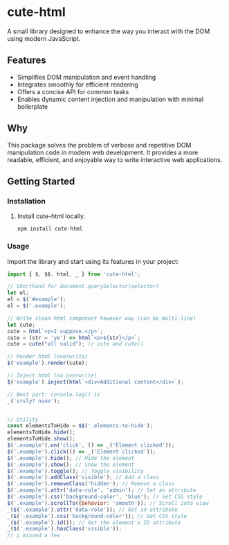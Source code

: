 # cute-html

A small library designed to enhance the way you interact with the DOM using modern JavaScript.

## Features

- Simplifies DOM manipulation and event handling
- Integrates smoothly for efficient rendering
- Offers a concise API for common tasks
- Enables dynamic content injection and manipulation with minimal boilerplate

## Why

This package solves the problem of verbose and repetitive DOM manipulation code in modern web development. It provides a more readable, efficient, and enjoyable way to write interactive web applications.

## Getting Started

### Installation

1. Install cute-html locally.


   ```
   npm install cute-html
   ```


### Usage

Import the library and start using its features in your project:

```javascript
import { $, $$, html, _ } from 'cute-html';

// Shorthand for document.querySelector(selector)
let el;
el = $('#example');
el = $('.example');

// Write clean html component however way (can be multi-line)
let cute;
cute = html`<p>I suppose.</p>`;
cute = (str = 'ye') => html`<p>${str}</p>`; 
cute = cute("all valid"); // cute and cute()

// Render html (overwrite)
$('example').render(cute);

// Inject html (no overwrite)
$('example').inject(html`<div>Additional content</div>`);

// Best part: console.log() is
_('srsly? nooo');


// Utility
const elementsToHide = $$('.elements-to-hide');
elementsToHide.hide();
elementsToHide.show();
$('.example').on('click', () => _('Element clicked'));
$('.example').click(() => _('Element clicked'));
$('.example').hide(); // Hide the element
$('.example').show(); // Show the element
$('.example').toggle(); // Toggle visibility
$('.example').addClass('visible'); // Add a class
$('.example').removeClass('hidden'); // Remove a class
$('.example').attr('data-role', 'admin'); // Set an attribute
$('.example').css('background-color', 'blue'); // Set CSS style
$('.example').scrollTo({behavior: 'smooth'}); // Scroll into view
_($('.example').attr('data-role')); // Get an attribute
_($('.example').css('background-color')); // Get CSS style
_($('.example').id()); // Get the element's ID attribute
_($('.example').hasClass('visible'));
// i missed a few
```
